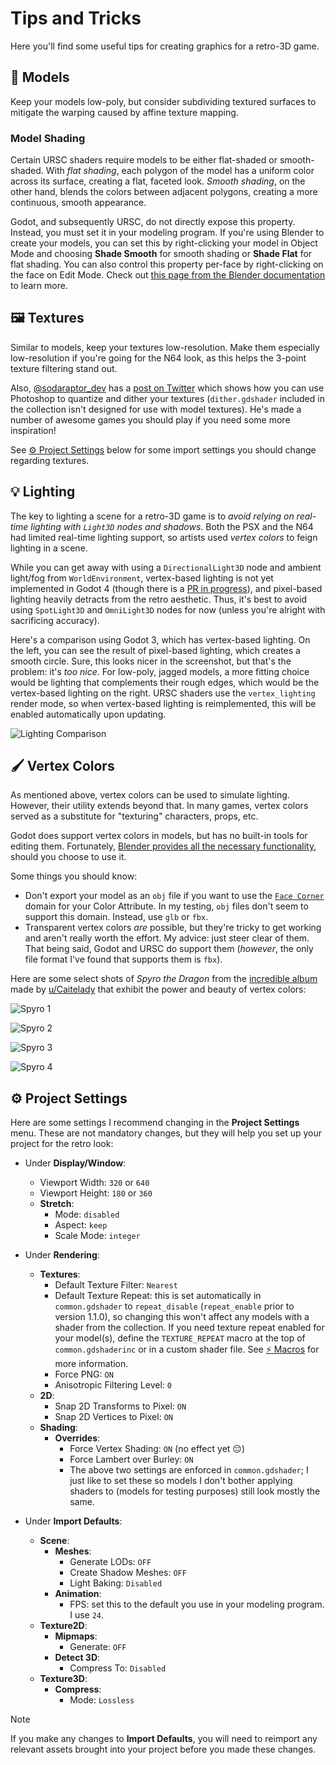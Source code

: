 # Tips and Tricks

Here you'll find some useful tips for creating graphics for a retro-3D game.

## :game_die: Models

Keep your models low-poly, but consider subdividing textured surfaces to mitigate the warping caused by affine texture mapping.

### Model Shading

Certain URSC shaders require models to be either flat-shaded or smooth-shaded. With *flat shading*, each polygon of the model has a uniform color across its surface, creating a flat, faceted look. *Smooth shading*, on the other hand, blends the colors between adjacent polygons, creating a more continuous, smooth appearance.

Godot, and subsequently URSC, do not directly expose this property. Instead, you must set it in your modeling program. If you're using Blender to create your models, you can set this by right-clicking your model in Object Mode and choosing **Shade Smooth** for smooth shading or **Shade Flat** for flat shading. You can also control this property per-face by right-clicking on the face on Edit Mode.
Check out [this page from the Blender documentation](https://docs.blender.org/manual/en/latest/scene_layout/object/editing/shading.html#shade-smooth) to learn more.

## :framed_picture: Textures

Similar to models, keep your textures low-resolution. Make them especially low-resolution if you're going for the N64 look, as this helps the 3-point texture filtering stand out.

Also, [@sodaraptor_dev](https://twitter.com/sodaraptor_dev) has a [post on Twitter](https://twitter.com/sodaraptor_dev/status/1672759372319956998) which shows how you can use Photoshop to quantize and dither your textures (`dither.gdshader` included in the collection isn't designed for use with model textures). He's made a number of awesome games you should play if you need some more inspiration!

See [:gear: Project Settings](#gear-project-settings) below for some import settings you should change regarding textures.

## :bulb: Lighting

The key to lighting a scene for a retro-3D game is to *avoid relying on real-time lighting with `Light3D` nodes and shadows*. Both the PSX and the N64 had limited real-time lighting support, so artists used *vertex colors* to feign lighting in a scene.

While you can get away with using a `DirectionalLight3D` node and ambient light/fog from `WorldEnvironment`, vertex-based lighting is not yet implemented in Godot 4 (though there is a [PR in progress](https://github.com/godotengine/godot/pull/83360)), and pixel-based lighting heavily detracts from the retro aesthetic. Thus, it's best to avoid using `SpotLight3D` and `OmniLight3D` nodes for now (unless you're alright with sacrificing accuracy).

Here's a comparison using Godot 3, which has vertex-based lighting. On the left, you can see the result of pixel-based lighting, which creates a smooth circle. Sure, this looks nicer in the screenshot, but that's the problem: it's *too nice*. For low-poly, jagged models, a more fitting choice would be lighting that complements their rough edges, which would be the vertex-based lighting on the right. URSC shaders use the `vertex_lighting` render mode, so when vertex-based lighting is reimplemented, this will be enabled automatically upon updating.

![Lighting Comparison](images/lighting_comparison.png)

## :paintbrush: Vertex Colors

As mentioned above, vertex colors can be used to simulate lighting. However, their utility extends beyond that. In many games, vertex colors served as a substitute for "texturing" characters, props, etc.

Godot does support vertex colors in models, but has no built-in tools for editing them. Fortunately, [Blender provides all the necessary functionality](https://docs.blender.org/manual/en/latest/sculpt_paint/vertex_paint/index.html), should you choose to use it.

Some things you should know:

- Don't export your model as an `obj` file if you want to use the [`Face Corner`](https://docs.blender.org/manual/en/latest/modeling/meshes/properties/object_data.html#creating-a-new-color-attribute) domain for your Color Attribute. In my testing, `obj` files don't seem to support this domain. Instead, use `glb` or `fbx`.
- Transparent vertex colors *are* possible, but they're tricky to get working and aren't really worth the effort. My advice: just steer clear of them. That being said, Godot and URSC do support them (*however*, the only file format I've found that supports them is `fbx`).

Here are some select shots of *Spyro the Dragon* from the [incredible album](https://imgur.com/a/W4uw7) made by [u/Caitelady](https://www.reddit.com/user/Caitelady/) that exhibit the power and beauty of vertex colors:

![Spyro 1](images/spyro_1.png)

![Spyro 2](images/spyro_2.png)

![Spyro 3](images/spyro_3.png)

![Spyro 4](images/spyro_4.png)

## :gear: Project Settings

Here are some settings I recommend changing in the **Project Settings** menu. These are not mandatory changes, but they will help you set up your project for the retro look:

- Under **Display/Window**:
  - Viewport Width: `320` or `640`
  - Viewport Height: `180` or `360`
  - **Stretch**:
    - Mode: `disabled`
    - Aspect: `keep`
    - Scale Mode: `integer`

- Under **Rendering**:
  - **Textures**:
    - Default Texture Filter: `Nearest`
    - Default Texture Repeat: this is set automatically in `common.gdshader` to `repeat_disable` (`repeat_enable` prior to version 1.1.0), so changing this won't affect any models with a shader from the collection. If you need texture repeat enabled for your model(s), define the `TEXTURE_REPEAT` macro at the top of `common.gdshaderinc` or in a custom shader file. See [⚡ Macros](spatial_shaders.md/#⚡-macros) for more information.
    - Force PNG: `ON`
    - Anisotropic Filtering Level: `0`
  - **2D**:
    - Snap 2D Transforms to Pixel: `ON`
    - Snap 2D Vertices to Pixel: `ON`
  - **Shading**:
    - **Overrides**:
      - Force Vertex Shading: `ON` (no effect yet :pensive:)
      - Force Lambert over Burley: `ON`
      - The above two settings are enforced in `common.gdshader`; I just like to set these so models I don't bother applying shaders to (models for testing purposes) still look mostly the same.

- Under **Import Defaults**:
  - **Scene**:
    - **Meshes**:
      - Generate LODs: `OFF`
      - Create Shadow Meshes: `OFF`
      - Light Baking: `Disabled`
    - **Animation**:
      - FPS: set this to the default you use in your modeling program. I use `24`.
  - **Texture2D**:
    - **Mipmaps**:
      - Generate: `OFF`
    - **Detect 3D**:
      - Compress To: `Disabled`
  - **Texture3D**:
    - **Compress**:
      - Mode: `Lossless`

> [!NOTE]
> If you make any changes to **Import Defaults**, you will need to reimport any relevant assets brought into your project before you made these changes.
